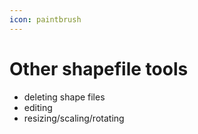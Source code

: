 ```yaml
---
icon: paintbrush
---
```


# Other shapefile tools

* deleting shape files
* editing&#x20;
* resizing/scaling/rotating
